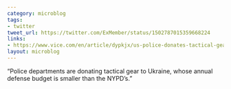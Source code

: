 ```yaml
---
category: microblog
tags:
- twitter
tweet_url: https://twitter.com/ExMember/status/1502787015359668224
links:
- https://www.vice.com/en/article/dypkjx/us-police-donates-tactical-gear-ukraine
layout: microblog
---
```

“Police departments are donating tactical gear to Ukraine, whose annual defense budget is smaller than the NYPD’s.”
